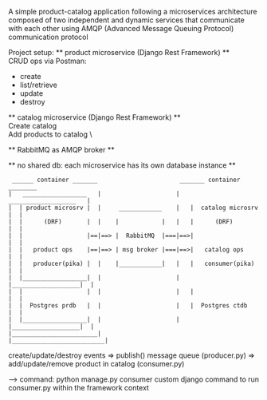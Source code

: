 A simple product-catalog application following a microservices architecture composed of two independent and dynamic services
that communicate with each other using AMQP (Advanced Message Queuing Protocol) communication protocol

Project setup:
** product microservice (Django Rest Framework) ** \
CRUD ops via Postman:
- create
- list/retrieve
- update
- destroy

** catalog microservice (Django Rest Framework) ** \
Create catalog \
Add products to catalog \

** RabbitMQ as AMQP broker **

** no shared db: each microservice has its own database instance **

~~~
 ______ container _______                       _______ container ________
|   __________________   |                     |    ___________________   |
|  | product microsrv |  |     ____________    |   |  catalog microsrv |  |
|  |      (DRF)       |  |    |            |   |   |      (DRF)        |  |
|  |                  |==|==> |  RabbitMQ  |===|==>|                   |  |
|  |   product ops    |==|==> | msg broker |===|==>|   catalog ops     |  |
|  |   producer(pika) |  |    |____________|   |   |   consumer(pika)  |  |
|  |__________________|  |                     |   |___________________|  |
|  |                  |  |                     |   |                   |  |
|  |  Postgres prdb   |  |                     |   |  Postgres ctdb    |  |
|  |__________________|  |                     |   |___________________|  |
|________________________|                     |__________________________|

~~~

create/update/destroy events => publish() message queue (producer.py) => add/update/remove product in catalog (consumer.py)

--> command: python manage.py consumer
custom django command to run consumer.py within the framework context

